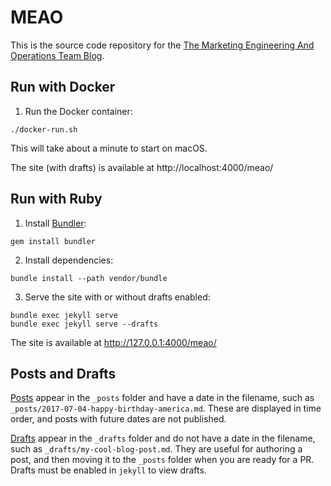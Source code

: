 # MEAO

This is the source code repository for the
[The Marketing Engineering And Operations Team Blog](https://mozilla.github.io/meao/).

## Run with Docker

1. Run the Docker container:

```
./docker-run.sh
```

This will take about a minute to start on macOS.

The site (with drafts) is available at http://localhost:4000/meao/

## Run with Ruby

1. Install [Bundler](http://bundler.io/):

```
gem install bundler
```

2. Install dependencies:

```
bundle install --path vendor/bundle
```

3. Serve the site with or without drafts enabled:

```
bundle exec jekyll serve
bundle exec jekyll serve --drafts
```

The site is available at http://127.0.0.1:4000/meao/

## Posts and Drafts

[Posts](https://jekyllrb.com/docs/posts/) appear in the ``_posts`` folder and
have a date in the filename, such as
``_posts/2017-07-04-happy-birthday-america.md``.  These are displayed in time
order, and posts with future dates are not published.

[Drafts](https://jekyllrb.com/docs/drafts/) appear in the ``_drafts`` folder
and do not have a date in the filename, such as
``_drafts/my-cool-blog-post.md``. They are useful for authoring a post, and
then moving it to the ``_posts`` folder when you are ready for a PR.  Drafts
must be enabled in ``jekyll`` to view drafts.
